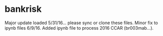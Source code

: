 # bankrisk
Major update loaded 5/31/16... please sync or clone these files. 
Minor fix to ipynb files 6/9/16.
Added ipynb file to process 2016 CCAR (br003mab...).
